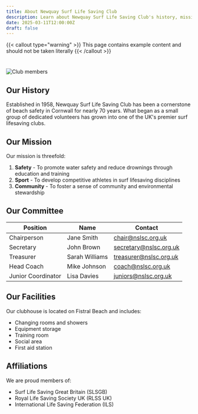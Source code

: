 ```yaml
---
title: About Newquay Surf Life Saving Club
description: Learn about Newquay Surf Life Saving Club's history, mission, and values
date: 2025-03-11T12:00:00Z
draft: false
---
```


{{< callout type="warning" >}}
  This page contains example content and should not be taken literally
{{< /callout >}}

# 

![Club members](https://placehold.co/800x400?text=Club+Members)

## Our History

Established in 1958, Newquay Surf Life Saving Club has been a cornerstone of beach safety in Cornwall for nearly 70 years. What began as a small group of dedicated volunteers has grown into one of the UK's premier surf lifesaving clubs.

## Our Mission

Our mission is threefold:

1. **Safety** - To promote water safety and reduce drownings through education and training
2. **Sport** - To develop competitive athletes in surf lifesaving disciplines
3. **Community** - To foster a sense of community and environmental stewardship

## Our Committee

| Position | Name | Contact |
|----------|------|---------|
| Chairperson | Jane Smith | chair@nslsc.org.uk |
| Secretary | John Brown | secretary@nslsc.org.uk |
| Treasurer | Sarah Williams | treasurer@nslsc.org.uk |
| Head Coach | Mike Johnson | coach@nslsc.org.uk |
| Junior Coordinator | Lisa Davies | juniors@nslsc.org.uk |

## Our Facilities

Our clubhouse is located on Fistral Beach and includes:

- Changing rooms and showers
- Equipment storage
- Training room
- Social area
- First aid station

## Affiliations

We are proud members of:

- Surf Life Saving Great Britain (SLSGB)
- Royal Life Saving Society UK (RLSS UK)
- International Life Saving Federation (ILS)

